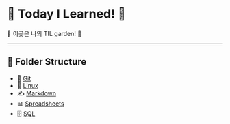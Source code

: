 # 🐥 Today I Learned! 🌈

🌸 이곳은 나의 TIL garden! 🌱

---

## 📂 Folder Structure

- 📂 [Git](./git)
- 🐧 [Linux](./linux)
- ✍️ [Markdown](./markdown)
- 📊 [Spreadsheets](./spreadsheets)
- 🗄️ [SQL](./SQL)
